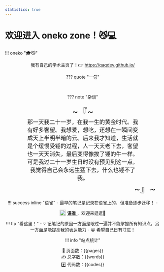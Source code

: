```yaml
---
statistics: true
---
```


# 欢迎进入 oneko zone！😼💻

!!! oneko "🎓😼"
    <center>我有自己的学术主页了！👉 https://qaqdev.github.io/<center>

<!-- !!! oneko "oneko 出没"
    <center>
    在本页面上，oneko 会跟着你一块跑动！
    <span style="color: maroon;">新年快乐！！！🧧🎁🥳</span>
    </center> -->


??? quote "一句"
    <script src="https://sdk.jinrishici.com/v2/browser/jinrishici.js" charset="utf-8"></script>
    <div class="qiji-combo" align="center" style="font-size:23px;" id="poem_sentence"></div>
    <br>
    <div class="qiji-combo" align="right" style="font-size:18px;" id="poem_info"></div>
    <script type="text/javascript">
        jinrishici.load(function(result) {
            var sentence = document.querySelector("#poem_sentence")
            var info = document.querySelector("#poem_info")
            console.log(result.data.content)
            // 按逗号分割句子
            var sentences = result.data.content.split('，')
            // 修改sentence[0]的最后一个字符为句号，删除sentence[1]的最后一个字符
            sentences[0] = sentences[0] + '。'
            sentences[1] = sentences[1].slice(0, -1)
            // 拼接起来写回result.data.content
            result.data.content = sentences[0] + sentences[1]
            sentence.innerHTML = result.data.content
            info.innerHTML = result.data.origin.dynasty + '·' + result.data.origin.author + ' ' + result.data.origin.title
        });
    </script>

??? note "杂谈"
    <div class="noto-serif-sc" style="font-size:30px;padding: 0 15px;">
        ~『~
    </div>
    <div class="fang-zheng-song" style="font-family:;font-size:18px;padding: 0 70px;">
    那一天我二十一岁，在我一生的黄金时代。我有好多奢望。我想爱，想吃，还想在一瞬间变成天上半明半暗的云。后来我才知道，生活就是个缓慢受锤的过程，人一天天老下去，奢望也一天天消失，最后变得像挨了锤的牛一样。<br>
    可是我过二十一岁生日时没有预见到这一点。我觉得自己会永远生猛下去，什么也锤不了我。
    </div>
    <div class="noto-serif-sc" align="right" style="font-size:30px;padding: 0 15px;">
        ~』~
    </div>     

!!! success inline "语雀"
    - 最早的笔记是记录在语雀上的，但准备逐步迁移！ 
    - <div>
        <img src="https://dh.yunyingpai.com/wp-content/uploads/2022/01/4c427-www.yuque.com.png" style="width: 20px;height: auto;display: inline-block;vertical-align: middle">
        <div style="vertical-align: middle;display: inline-block;">
            <a href="https://www.yuque.com/oneko/something">
                **语雀**
            </a>
            ，欢迎来逛逛👋
        </div>
      </div>


!!! tip "看这里！"
    - 💡 记笔记的原因一方面是眼过一遍并不能掌握所有知识点，另一方面是能提高我的表达能力
    - 😀 希望自己日有寸进！

!!! info "站点统计"
    <center>📑 页面数：{{pages}} </center>
    <center>✍️ 总字数：{{words}} </center>
    <center>#️⃣ 代码数：{{codes}} </center>

<script type="text/javascript" src="//rf.revolvermaps.com/0/0/6.js?i=5fuz11wg2dh&amp;m=7&amp;c=e63100&amp;cr1=ffffff&amp;f=arial&amp;l=0&amp;bv=90&amp;lx=-420&amp;ly=420&amp;hi=20&amp;he=7&amp;hc=a8ddff&amp;rs=80" async="async"></script>